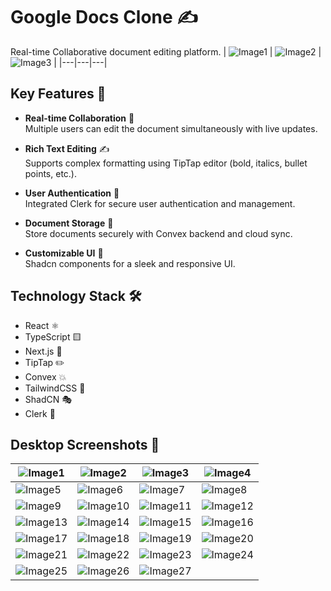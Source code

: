 # Google Docs Clone ✍️
Real-time Collaborative document editing platform.
| ![Image1](https://github.com/user-attachments/assets/ef943fc4-b24e-41b2-afd5-5adcadaec22e) | ![Image2](https://github.com/user-attachments/assets/5c4a5ab2-0b9d-4135-96a5-1b522cf7f74d) | ![Image3](https://github.com/user-attachments/assets/c928ffee-ae8d-4430-b32c-5e72620849e0) |
|---|---|---|


## Key Features 🌟

- **Real-time Collaboration** 🔄  
  Multiple users can edit the document simultaneously with live updates.

- **Rich Text Editing** ✍️  
  Supports complex formatting using TipTap editor (bold, italics, bullet points, etc.).

- **User Authentication** 🔐  
  Integrated Clerk for secure user authentication and management.

- **Document Storage** 💾  
  Store documents securely with Convex backend and cloud sync.

- **Customizable UI** 🎨  
  Shadcn components for a sleek and responsive UI.

## Technology Stack 🛠️

- React ⚛️
- TypeScript 🟨
- Next.js 🚀
- TipTap ✏️
- Convex 💥
- TailwindCSS 🎨
- ShadCN 🎭
- Clerk 🔑

## Desktop Screenshots 📸
| ![Image1](https://github.com/user-attachments/assets/ef943fc4-b24e-41b2-afd5-5adcadaec22e) | ![Image2](https://github.com/user-attachments/assets/5c4a5ab2-0b9d-4135-96a5-1b522cf7f74d) | ![Image3](https://github.com/user-attachments/assets/c928ffee-ae8d-4430-b32c-5e72620849e0) | ![Image4](https://github.com/user-attachments/assets/023daa2b-4620-4398-af02-e48110a0da40) |
|---|---|---|---|
| ![Image5](https://github.com/user-attachments/assets/e12bcc74-fea4-4334-a63a-80a81d239a22) | ![Image6](https://github.com/user-attachments/assets/03c13662-8c3e-4a8e-9080-c4fd48ad52c6) | ![Image7](https://github.com/user-attachments/assets/b62aef31-c449-4dee-bf60-29641fb059ce) | ![Image8](https://github.com/user-attachments/assets/694e2ccc-1cc1-430e-a413-9fbe90a71bf6) |
| ![Image9](https://github.com/user-attachments/assets/860e2678-46ed-4df5-90a3-a392db73cefb) | ![Image10](https://github.com/user-attachments/assets/9ffd6c5d-ceb4-404c-a0f5-3b5227ff8c49) | ![Image11](https://github.com/user-attachments/assets/d88d6092-4508-4a7a-ba9f-86ff0de2b69f) | ![Image12](https://github.com/user-attachments/assets/39682fb1-0dcf-479b-b9ef-93a7e346ffe3) |
| ![Image13](https://github.com/user-attachments/assets/492ec725-4843-4f1c-947f-7eab6cb3deaf) | ![Image14](https://github.com/user-attachments/assets/fbc0cdae-0478-45d6-889a-957ee86e42f0) | ![Image15](https://github.com/user-attachments/assets/4559ac28-2c3a-4a7d-ad45-4186e6d60432) | ![Image16](https://github.com/user-attachments/assets/3771db18-721b-4e69-8174-3db157c9ddf2) |
| ![Image17](https://github.com/user-attachments/assets/8f00ca53-295e-449a-bba4-43f5aee43b8c) | ![Image18](https://github.com/user-attachments/assets/3c427926-cb31-494b-8dad-e6535ad1764b) | ![Image19](https://github.com/user-attachments/assets/9ae81c1a-b8b7-45dd-a92f-f6e8f338bb3d) | ![Image20](https://github.com/user-attachments/assets/be99fbc1-f68e-4ccd-8d3a-7d5646c0c7ee) |
| ![Image21](https://github.com/user-attachments/assets/e794797a-2edc-4e24-9831-c8fd1f07719d) | ![Image22](https://github.com/user-attachments/assets/fa72dd1a-50bc-4989-a62d-08dd68f3ecbb) | ![Image23](https://github.com/user-attachments/assets/163628ab-c782-47ec-b46f-0f9f97cbc525) | ![Image24](https://github.com/user-attachments/assets/871a1463-d552-4b06-8aba-5b6ecfb13cb2) |
| ![Image25](https://github.com/user-attachments/assets/cdf0b4d3-9cfa-48a3-9923-0355ccebb069) | ![Image26](https://github.com/user-attachments/assets/49fcdccf-44a5-4612-aae0-3f35f3c8c3b5) | ![Image27](https://github.com/user-attachments/assets/fc5c4c24-aefa-48d2-9f09-09533c5b3d06) |  |

